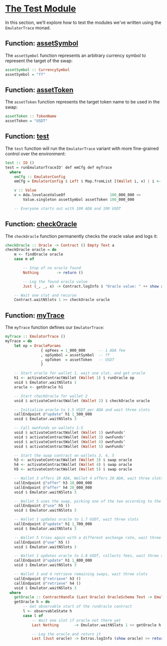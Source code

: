 # [The Test Module](https://youtu.be/24SHPHEc3zo?t=5856)

In this section, we’ll explore how to test the modules we've written using the `EmulatorTrace` monad.

## Function: [assetSymbol](https://youtu.be/24SHPHEc3zo?t=5866)

The `assetSymbol` function represents an arbitrary currency symbol to represent the target of the swap:

```haskell
assetSymbol :: CurrencySymbol
assetSymbol = "ff"
```

## Function: [assetToken](https://youtu.be/24SHPHEc3zo?t=5886)

The `assetToken` function represents the target token name to be used in the swap:

```haskell
assetToken :: TokenName
assetToken = "USDT"
```

## Function: [test](https://youtu.be/24SHPHEc3zo?t=5888)

The `test` function will run the `EmulatorTrace` variant with more fine-grained control over the environment:

```haskell
test :: IO ()
test = runEmulatorTraceIO' def emCfg def myTrace
  where
    emCfg :: EmulatorConfig
    emCfg = EmulatorConfig $ Left $ Map.fromList [(Wallet i, v) | i <- [1 .. 10]]

    v :: Value
    v = Ada.lovelaceValueOf                    100_000_000 <>
        Value.singleton assetSymbol assetToken 100_000_000

    -- Everyone starts out with 100 ADA and 100 USDT
```

## Function: [checkOracle](https://youtu.be/24SHPHEc3zo?t=5940)

The `checkOracle` function permanently checks the oracle value and logs it:

```haskell
checkOracle :: Oracle -> Contract () Empty Text a
checkOracle oracle = do
    m <- findOracle oracle
    case m of

        -- Stop of no oracle found
        Nothing        -> return ()

        -- Log the found oracle value
        Just (_, _, x) -> Contract.logInfo $ "Oracle value: " ++ show x

    -- Wait one slot and recurse
    Contract.waitNSlots 1 >> checkOracle oracle
```

## Function: [myTrace](https://youtu.be/24SHPHEc3zo?t=5986)

The `myTrace` function defines our `EmulatorTrace`:

```haskell
myTrace :: EmulatorTrace ()
myTrace = do
    let op = OracleParams
                { opFees = 1_000_000      -- 1 ADA fee
                , opSymbol = assetSymbol  -- ff
                , opToken  = assetToken   -- USDT
                }

    -- Start oracle for wallet 1, wait one slot, and get oracle
    h1 <- activateContractWallet (Wallet 1) $ runOracle op
    void $ Emulator.waitNSlots 1
    oracle <- getOracle h1

    -- Start checkOracle for wallet 2
    void $ activateContractWallet (Wallet 2) $ checkOracle oracle

    -- Initialize oracle to 1.5 USDT per ADA and wait three slots
    callEndpoint @"update" h1 1_500_000
    void $ Emulator.waitNSlots 3

    -- Call ownFunds on wallets 1-5
    void $ activateContractWallet (Wallet 1) ownFunds'
    void $ activateContractWallet (Wallet 3) ownFunds'
    void $ activateContractWallet (Wallet 4) ownFunds'
    void $ activateContractWallet (Wallet 5) ownFunds'

    -- Start the swap contract on wallets 3, 4, 5
    h3 <- activateContractWallet (Wallet 3) $ swap oracle
    h4 <- activateContractWallet (Wallet 4) $ swap oracle
    h5 <- activateContractWallet (Wallet 5) $ swap oracle

    -- Wallet 3 offers 10 ADA, Wallet 4 offers 20 ADA, wait three slots
    callEndpoint @"offer" h3 10_000_000
    callEndpoint @"offer" h4 20_000_000
    void $ Emulator.waitNSlots 3

    -- Wallet 5 uses the swap, picking one of the two according to the exchange rate, wait three slots
    callEndpoint @"use" h5 ()
    void $ Emulator.waitNSlots 3

    -- Wallet 1 updates oracle to 1.7 USDT, wait three slots
    callEndpoint @"update" h1 1_700_000
    void $ Emulator.waitNSlots 3

    -- Wallet 5 tries again with a different exchange rate, wait three slots
    callEndpoint @"use" h5 ()
    void $ Emulator.waitNSlots 3

    -- Wallet 1 updates oracle to 1.8 USDT, collects fees, wait three slots
    callEndpoint @"update" h1 1_800_000
    void $ Emulator.waitNSlots 3

    -- Wallet 3 and 4 retrieve remaining swaps, wait three slots
    callEndpoint @"retrieve" h3 ()
    callEndpoint @"retrieve" h4 ()
    void $ Emulator.waitNSlots 3
  where
    getOracle :: ContractHandle (Last Oracle) OracleSchema Text -> EmulatorTrace Oracle
    getOracle h = do
        -- Get observable start of the runOracle contract
        l <- observableState h
        case l of
            -- Wait one slot if oracle not there yet
            Last Nothing       -> Emulator.waitNSlots 1 >> getOracle h

            -- Log the oracle and return it
            Last (Just oracle) -> Extras.logInfo (show oracle) >> return oracle
```
